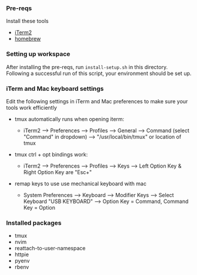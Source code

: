 
### Pre-reqs
Install these tools
- [iTerm2](https://iterm2.com/)
- [homebrew](https://zhttps://brew.sh/) 

### Setting up workspace
After installing the pre-reqs, run `install-setup.sh` in this directory. Following a successful run of this script, your environment should be set up.

### iTerm and Mac keyboard settings
Edit the following settings in iTerm and Mac preferences to make sure your tools work efficiently

- tmux automatically runs when opening iterm:
    - iTerm2 --> Preferences --> Profiles --> General --> Command (select "Command" in dropdown) --> "/usr/local/bin/tmux" or location of tmux

- tmux ctrl + opt bindings work:
    - iTerm2 --> Preferences --> Profiles --> Keys --> Left Option Key & Right Option Key are "Esc+"

- remap keys to use use mechanical keyboard with mac
	- System Preferences --> Keyboard --> Modifier Keys --> Select Keyboard "USB KEYBOARD" --> Option Key = Command, Command Key = Option

### Installed packages
- tmux
- nvim
- reattach-to-user-namespace
- httpie
- pyenv
- rbenv
